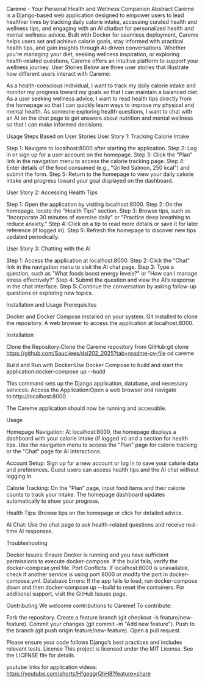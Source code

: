 Careme - Your Personal Health and Wellness Companion
Abstract
Careme is a Django-based web application designed to empower users to lead healthier lives by tracking daily calorie intake, accessing curated health and wellness tips, and engaging with an AI chatbot for personalized health and mental wellness advice. Built with Docker for seamless deployment, Careme helps users set and achieve calorie goals, stay informed with practical health tips, and gain insights through AI-driven conversations. Whether you're managing your diet, seeking wellness inspiration, or exploring health-related questions, Careme offers an intuitive platform to support your wellness journey.
User Stories
Below are three user stories that illustrate how different users interact with Careme:

As a health-conscious individual, I want to track my daily calorie intake and monitor my progress toward my goals so that I can maintain a balanced diet.
As a user seeking wellness advice, I want to read health tips directly from the homepage so that I can quickly learn ways to improve my physical and mental health.
As someone exploring health questions, I want to chat with an AI on the chat page to get answers about nutrition and mental wellness so that I can make informed decisions.

Usage Steps Based on User Stories
User Story 1: Tracking Calorie Intake

Step 1: Navigate to localhost:8000 after starting the application.
Step 2: Log in or sign up for a user account on the homepage.
Step 3: Click the "Plan" link in the navigation menu to access the calorie tracking page.
Step 4: Enter details of the food consumed (e.g., "Grilled Salmon, 250 kcal") and submit the form.
Step 5: Return to the homepage to view your daily calorie intake and progress toward your goal displayed on the dashboard.

User Story 2: Accessing Health Tips

Step 1: Open the application by visiting localhost:8000.
Step 2: On the homepage, locate the "Health Tips" section.
Step 3: Browse tips, such as "Incorporate 30 minutes of exercise daily" or "Practice deep breathing to reduce anxiety."
Step 4: Click on a tip to read more details or save it for later reference (if logged in).
Step 5: Refresh the homepage to discover new tips updated periodically.

User Story 3: Chatting with the AI

Step 1: Access the application at localhost:8000.
Step 2: Click the "Chat" link in the navigation menu to visit the AI chat page.
Step 3: Type a question, such as "What foods boost energy levels?" or "How can I manage stress effectively?"
Step 4: Submit the question and view the AI’s response in the chat interface.
Step 5: Continue the conversation by asking follow-up questions or exploring new topics.

Installation and Usage
Prerequisites

Docker and Docker Compose installed on your system.
Git installed to clone the repository.
A web browser to access the application at localhost:8000.

Installation

Clone the Repository:Clone the Careme repository from GitHub:git clone https://github.com/Sauciiees/dsi202_2025?tab=readme-ov-file
cd careme


Build and Run with Docker:Use Docker Compose to build and start the application:docker-compose up --build

This command sets up the Django application, database, and necessary services.
Access the Application:Open a web browser and navigate to:http://localhost:8000

The Careme application should now be running and accessible.

Usage

Homepage Navigation:
At localhost:8000, the homepage displays a dashboard with your calorie intake (if logged in) and a section for health tips.
Use the navigation menu to access the "Plan" page for calorie tracking or the "Chat" page for AI interactions.


Account Setup:
Sign up for a new account or log in to save your calorie data and preferences.
Guest users can access health tips and the AI chat without logging in.


Calorie Tracking:
On the "Plan" page, input food items and their calorie counts to track your intake.
The homepage dashboard updates automatically to show your progress.


Health Tips:
Browse tips on the homepage or click for detailed advice.


AI Chat:
Use the chat page to ask health-related questions and receive real-time AI responses.



Troubleshooting

Docker Issues: Ensure Docker is running and you have sufficient permissions to execute docker-compose. If the build fails, verify the docker-compose.yml file.
Port Conflicts: If localhost:8000 is unavailable, check if another service is using port 8000 or modify the port in docker-compose.yml.
Database Errors: If the app fails to load, run docker-compose down and then docker-compose up --build to reset the containers.
For additional support, visit the GitHub Issues page.

Contributing
We welcome contributions to Careme! To contribute:

Fork the repository.
Create a feature branch (git checkout -b feature/new-feature).
Commit your changes (git commit -m "Add new feature").
Push to the branch (git push origin feature/new-feature).
Open a pull request.

Please ensure your code follows Django’s best practices and includes relevant tests.
License
This project is licensed under the MIT License. See the LICENSE file for details.


youtube links for application videos: https://youtube.com/shorts/HfgeggrQhH8?feature=share